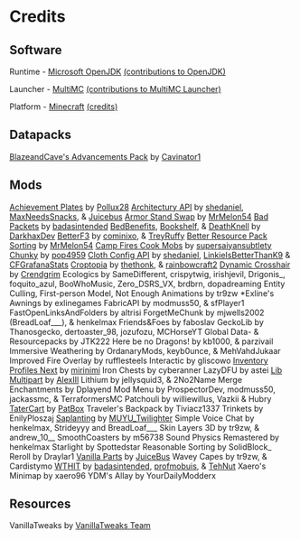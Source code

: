 # Credits

## Software

Runtime - [Microsoft OpenJDK](https://docs.microsoft.com/en-us/java/openjdk/overview) [(contributions to OpenJDK)](https://github.com/openjdk/jdk/graphs/contributors)

Launcher - [MultiMC](https://multimc.org/) [(contributions to MultiMC Launcher)](https://github.com/MultiMC/Launcher/graphs/contributors)

Platform - [Minecraft](https://www.minecraft.net/en-us/about-minecraft) [(credits)](https://www.minecraft.net/en-us/credits)


## Datapacks

[BlazeandCave's Advancements Pack](https://www.curseforge.com/minecraft/customization/blazeandcaves-advancements-pack) by [Cavinator1](https://www.patreon.com/Cavinator1)


## Mods

[Achievement Plates](https://www.curseforge.com/minecraft/mc-mods/achievement-plates) by [Pollux28](https://www.curseforge.com/members/pollux28/projects)
[Architectury API](https://www.curseforge.com/minecraft/mc-mods/architectury-api) by [shedaniel](https://www.curseforge.com/members/shedaniel/projects), [MaxNeedsSnacks](https://www.curseforge.com/members/maxneedssnacks/projects), & [Juicebus](https://www.curseforge.com/members/juicebus/projects)
[Armor Stand Swap](https://www.curseforge.com/minecraft/mc-mods/armor-stand-swap) by [MrMelon54](https://www.curseforge.com/members/mrmelon54/projects)
[Bad Packets](https://www.curseforge.com/minecraft/mc-mods/badpackets) by [badasintended](https://www.curseforge.com/members/badasintended/projects)
[BedBenefits](https://www.curseforge.com/minecraft/mc-mods/bed-benefits), [Bookshelf](https://www.curseforge.com/minecraft/mc-mods/bookshelf), & [DeathKnell](https://www.curseforge.com/minecraft/mc-mods/death-knell) by [DarkhaxDev](https://www.curseforge.com/members/darkhaxdev/projects)
[BetterF3](https://www.curseforge.com/minecraft/mc-mods/betterf3) by [cominixo](https://www.curseforge.com/members/cominixo/projects), & [TreyRuffy](https://www.curseforge.com/members/treyruffy/projects)
[Better Resource Pack Sorting](https://www.curseforge.com/minecraft/mc-mods/better-resource-pack-sorting) by [MrMelon54](https://www.curseforge.com/members/mrmelon54/projects)
[Camp Fires Cook Mobs](https://www.curseforge.com/minecraft/mc-mods/camp-fires-cook-mobs) by [supersaiyansubtlety](https://www.curseforge.com/members/supersaiyansubtlety/projects)
[Chunky](https://www.curseforge.com/minecraft/mc-mods/chunky-pregenerator) by [pop4959](https://www.curseforge.com/members/pop4959/projects)
[Cloth Config API](https://www.curseforge.com/minecraft/mc-mods/cloth-config) by [shedaniel](https://www.curseforge.com/members/shedaniel/projects), [LinkieIsBetterThanK9](https://www.curseforge.com/members/LinkieIsBetterThanK9/projects) & [CFGrafanaStats](https://www.curseforge.com/members/CFGrafanaStats/projects)
[Croptopia](https://www.curseforge.com/minecraft/mc-mods/croptopia-fabric) by [thethonk](https://www.curseforge.com/members/thethonk/projects), & [rainbowcraft2](https://www.curseforge.com/members/rainbowcraft2/projects)
[Dynamic Crosshair](https://www.curseforge.com/minecraft/mc-mods/dynamic-crosshair) by [Crendgrim](https://www.curseforge.com/members/Crendgrim/projects)
Ecologics by SameDifferent, crispytwig, irishjevil, Drigonis_, foquito_azul, BooWhoMusic, Zero_DSRS_VX, brdbrn, dopadreaming
Entity Culling, First-person Model, Not Enough Animations by tr9zw
*Exline's Awnings by exlinegames
FabricAPI by modmuss50, & sfPlayer1
FastOpenLinksAndFolders by altrisi
ForgetMeChunk by mjwells2002 (BreadLoaf___), & henkelmax
Friends&Foes by faboslav
GeckoLib by Thanosgecko, dertoaster_98, jozufozu, MCHorseYT
Global Data- & Resourcepacks by JTK222
Here be no Dragons! by kb1000, & parzivail
Immersive Weathering by OrdanaryMods, keyb0unce, & MehVahdJukaar
Improved Fire Overlay by rufflesteels
Interactic by gliscowo
[Inventory Profiles Next](https://www.curseforge.com/minecraft/mc-mods/inventory-profiles-next) by [mirinimi](https://www.curseforge.com/members/mirinimi)
Iron Chests by cyberanner
LazyDFU by astei
[Lib Multipart](https://www.curseforge.com/minecraft/mc-mods/lib-multipart) by [AlexIIl](https://www.curseforge.com/members/alexiil/projects)
Lithium by jellysquid3, & 2No2Name
Merge Enchantments by Dplayend
Mod Menu by ProspectorDev, modmuss50, jackassmc, & TerraformersMC
Patchouli by williewillus, Vazkii & Hubry
[TaterCart](https://www.curseforge.com/minecraft/mc-mods/tatercart) by [PatBox](https://www.curseforge.com/members/patbox/projects)
Traveler's Backpack by Tiviacz1337
Trinkets by EnilyPloszaj
[Saplanting](https://www.curseforge.com/minecraft/mc-mods/saplanting) by [MUYU_Twilighter](https://www.curseforge.com/members/muyu_twilighter/projects)
Simple Voice Chat by henkelmax, Strideyyy and BreadLoaf___
Skin Layers 3D by tr9zw, & andrew_10__
SmoothCoasters by m56738
Sound Physics Remastered by henkelmax
Starlight by Spottedstar
Reasonable Sorting by SolidBlock_
Reroll by Draylar1
[Vanilla Parts](https://www.curseforge.com/minecraft/mc-mods/vanilla-parts/files/3797294) by [JuiceBus](https://www.curseforge.com/members/juicebus/projects)
Wavey Capes by tr9zw, & Cardistymo
[WTHIT](https://www.curseforge.com/minecraft/mc-mods/wthit) by [badasintended](https://www.curseforge.com/members/badasintended/projects), [profmobuis](https://www.curseforge.com/members/profmobius/projects), & [TehNut](https://www.curseforge.com/members/tehnut/projects)
Xaero's Minimap by xaero96
YDM's Allay by YourDailyModderx





## Resources

VanillaTweaks by [VanillaTweaks Team](https://vanillatweaks.net/about/)